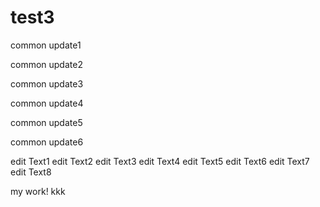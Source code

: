 # test3

common update1

common update2

common update3

common update4

common update5

common update6

edit Text1
edit Text2
edit Text3
edit Text4
edit Text5
edit Text6
edit Text7
edit Text8

my work! kkk
